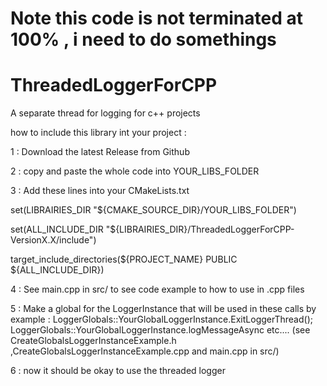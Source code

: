 # Note this code is not terminated at 100% , i need to do somethings

# ThreadedLoggerForCPP
A separate thread for logging for c++ projects


how to include this library int your project :

1 : Download the latest Release from Github

2 : copy and paste the whole code into YOUR_LIBS_FOLDER 

3 : Add these lines into your CMakeLists.txt

set(LIBRAIRIES_DIR "${CMAKE_SOURCE_DIR}/YOUR_LIBS_FOLDER")

set(ALL_INCLUDE_DIR "${LIBRAIRIES_DIR}/ThreadedLoggerForCPP-VersionX.X/include")

target_include_directories(${PROJECT_NAME} PUBLIC ${ALL_INCLUDE_DIR})


4 : See main.cpp in src/ to see code example to how to use in .cpp files

5 : Make a global for the LoggerInstance that will be used in these calls by example : LoggerGlobals::YourGlobalLoggerInstance.ExitLoggerThread(); LoggerGlobals::YourGlobalLoggerInstance.logMessageAsync etc....
(see CreateGlobalsLoggerInstanceExample.h ,CreateGlobalsLoggerInstanceExample.cpp and main.cpp in src/)

6 : now it should be okay to use the threaded logger